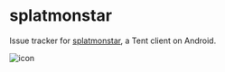 splatmonstar
===========

Issue tracker for [splatmonstar](http://seanmonstar.com/splatmonstar), a Tent client on Android.

![icon](http://static.seanmonstar.com/splatmonstar/icon.png)
